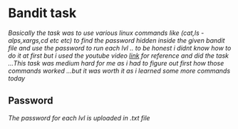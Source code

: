 # Bandit task
 *Basically the task was to use various linux commands like (cat,ls -alps,xargs,cd etc etc) to find the password hidden inside the given bandit file  and use the password to run each lvl .. to be honest i didnt know how to do it at first but i used  the youtube video [link](https://youtu.be/V0ncN90Nc9Q) for reference and did the task ...This task was medium hard for me as i had to figure out first how those commands worked ...but it was worth it as i learned some more commands today*
## Password
 *The password for each lvl is uploaded in .txt file*
   
